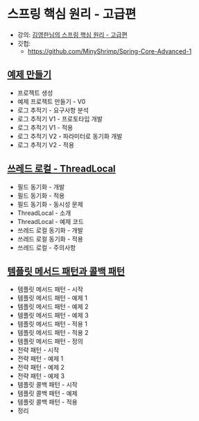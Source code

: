# 스프링 핵심 원리 - 고급편

* 강의:
  [김영한님의 스프링 핵심 원리 - 고급편](https://www.inflearn.com/course/%EC%8A%A4%ED%94%84%EB%A7%81-%ED%95%B5%EC%8B%AC-%EC%9B%90%EB%A6%AC-%EA%B3%A0%EA%B8%89%ED%8E%B8/dashboard)
* 깃헙:
    * https://github.com/MinyShrimp/Spring-Core-Advanced-1

## [예제 만들기](강의/1강)

* 프로젝트 생성
* 예제 프로젝트 만들기 - V0
* 로그 추적기 - 요구사항 분석
* 로그 추적기 V1 - 프로토타입 개발
* 로그 추적기 V1 - 적용
* 로그 추적기 V2 - 파라미터로 동기화 개발
* 로그 추적기 V2 - 적용

## [쓰레드 로컬 - ThreadLocal](강의/2강)

* 필드 동기화 - 개발
* 필드 동기화 - 적용
* 필드 동기화 - 동시성 문제
* ThreadLocal - 소개
* ThreadLocal - 예제 코드
* 쓰레드 로컬 동기화 - 개발
* 쓰레드 로컬 동기화 - 적용
* 쓰레드 로컬 - 주의사항

## [템플릿 메서드 패턴과 콜백 패턴](강의/3강)

* 템플릿 메서드 패턴 - 시작
* 템플릿 메서드 패턴 - 예제 1
* 템플릿 메서드 패턴 - 예제 2
* 템플릿 메서드 패턴 - 예제 3
* 템플릿 메서드 패턴 - 적용 1
* 템플릿 메서드 패턴 - 적용 2
* 템플릿 메서드 패턴 - 정의
* 전략 패턴 - 시작
* 전략 패턴 - 예제 1
* 전략 패턴 - 예제 2
* 전략 패턴 - 예제 3
* 템플릿 콜백 패턴 - 시작
* 템플릿 콜백 패턴 - 예제
* 템플릿 콜백 패턴 - 적용
* 정리